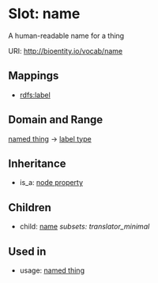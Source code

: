 # Slot: name


A human-readable name for a thing

URI: http://bioentity.io/vocab/name
## Mappings

 * [rdfs:label](http://purl.obolibrary.org/obo/rdfs_label)
## Domain and Range

[named thing](NamedThing.md) -> [label type](LabelType.md)
## Inheritance

 *  is_a: [node property](node_property.md)
## Children

 *  child: [name](name.md) *subsets: translator_minimal*
## Used in

 *  usage: [named thing](NamedThing.md)
